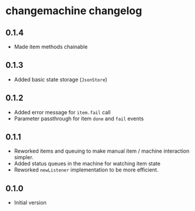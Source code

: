 # changemachine changelog

## 0.1.4

- Made item methods chainable

## 0.1.3

- Added basic state storage (`JsonStore`)

## 0.1.2

- Added error message for `item.fail` call
- Parameter passthrough for item `done` and `fail` events

## 0.1.1

- Reworked items and queuing to make manual item / machine interaction simpler.
- Added status queues in the machine for watching item state
- Reworked `newListener` implementation to be more efficient.

## 0.1.0 

- Initial version